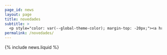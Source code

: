 ```yaml
---
page_id: news
layout: page
title: novedades
subtitle: >
  <p style="color: var(--global-theme-color); margin-top: -20px;"><a href="#" onclick="window.location.href='https://marcorosso.com/news/'; return false;">news</a>&nbsp;|&nbsp;<a href="https://marcorosso.com/it/novità/">novità</a></p>
permalink: /novedades/
---
```


  {% include news.liquid %}
